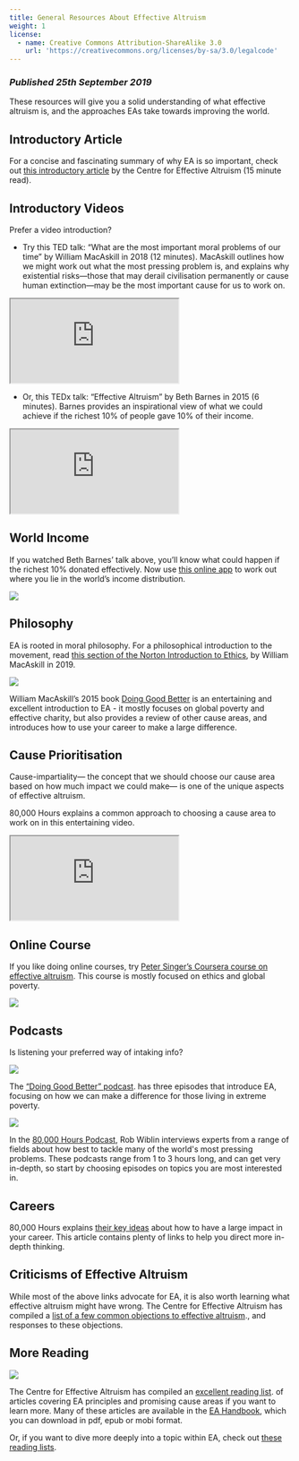 ```yaml
---
title: General Resources About Effective Altruism
weight: 1
license:
  - name: Creative Commons Attribution-ShareAlike 3.0
    url: 'https://creativecommons.org/licenses/by-sa/3.0/legalcode'
---
```

### _Published 25th September 2019_

These resources will give you a solid understanding of what effective altruism is, and the approaches EAs take towards improving the world. 


## Introductory Article

For a concise and fascinating summary of why EA is so important, check out <a target="_blank" href="https://www.effectivealtruism.org/articles/introduction-to-effective-altruism/">this introductory article</a> by the Centre for Effective Altruism (15 minute read). 

## Introductory Videos

Prefer a video introduction? 

* Try this TED talk: “What are the most important moral problems of our time” by William MacAskill in 2018 (12 minutes). MacAskill outlines how we might work out what the most pressing problem is, and explains why existential risks—those that may derail civilisation permanently or cause human extinction—may be the most important cause for us to work on. 

<div class="textAlignCenter">
<iframe class="article_video"
src="https://www.youtube.com/embed/ ">
</iframe>
</div>
 

* Or, this TEDx talk: “Effective Altruism” by Beth Barnes in 2015 (6 minutes). Barnes provides an inspirational view of what we could achieve if the richest 10% of people gave 10% of their income.

<div class="textAlignCenter">
<iframe class="article_video"
src="https://www.youtube.com/embed/ ">
</iframe>
</div>
 


## World Income 

If you watched Beth Barnes’ talk above, you’ll know what could happen if the richest 10% donated effectively. Now use <a target="_blank" href="https://www.givingwhatwecan.org/get-involved/how-rich-am-i/">this online app</a> to work out where you lie in the world’s income distribution. 

<p class="large_image_wrapper">
<img src="/img/howrichami.png" />
</p>

 

## Philosophy

EA is rooted in moral philosophy. For a philosophical introduction to the movement, read <a target="_blank" href="https://drive.google.com/file/d/1xs22x9UIuvym--MfAUtQsZ-GVqTqXeEs/view">this section of the Norton Introduction to Ethics</a>, by William MacAskill in 2019.  

<p class="large_image_wrapper">
<img src="/img/dgb.png" />
</p>


 
William MacAskill’s 2015 book <a target="_blank" href="https://www.effectivealtruism.org/doing-good-better/">Doing Good Better</a> is an entertaining and excellent introduction to EA - it mostly focuses on global poverty and effective charity, but also provides a review of other cause areas, and introduces how to use your career to make a large difference.  

## Cause Prioritisation
Cause-impartiality— the concept that we should choose our cause area based on how much impact we could make— is one of the unique aspects of effective altruism. 

80,000 Hours explains a common approach to choosing a cause area to work on in this entertaining video. 
 

<div class="textAlignCenter">
<iframe class="article_video"
src="https://www.youtube.com/embed/ ">
</iframe>
</div>

## Online Course
If you like doing online courses, try <a target="_blank" href="https://www.coursera.org/learn/altruism">Peter Singer’s Coursera course on effective altruism</a>. This course is mostly focused on ethics and global poverty. 

<p class="large_image_wrapper">
<img src="/img/singer.png" />
</p>

 

## Podcasts

Is listening your preferred way of intaking info? 
 

<p class="large_image_wrapper">
<img src="/img/dgbpodcast.png" />
</p>


The <a target="_blank" href="https://podcast.effectivealtruism.org/episodes/">“Doing Good Better” podcast</a>.  has three episodes that introduce EA, focusing on how we can make a difference for those living in extreme poverty. 

<p class="large_image_wrapper">
<img src="/img/80Kpod.png" />
</p>

In the <a target="_blank" href="https://80000hours.org/podcast/">80,000 Hours Podcast</a>, Rob Wiblin interviews experts from a range of fields about how best to tackle many of the world's most pressing problems. These podcasts range from 1 to 3 hours long, and can get very in-depth, so start by choosing episodes on topics you are most interested in.
 

## Careers

80,000 Hours explains <a target="_blank" href="https://80000hours.org/key-ideas/">their key ideas</a>  about how to have a large impact in your career. This article contains plenty of links to help you direct more in-depth thinking. 

## Criticisms of Effective Altruism

While most of the above links advocate for EA, it is also worth learning what effective altruism might have wrong. The Centre for Effective Altruism has compiled a <a target="_blank" href="https://www.effectivealtruism.org/faqs-criticism-objections/#objections-to-effective-altruism">list of a few common objections to effective altruism</a>., and responses to these objections. 


## More Reading
<p class="large_image_wrapper">
<img src="/img/eahandbook.png" />
</p>

 The Centre for Effective Altruism has compiled an <a target="_blank" href="https://www.effectivealtruism.org/resources/">excellent reading list</a>.  of articles covering EA principles and promising cause areas if you want to learn more.  Many of these articles are available in the <a target="_blank" href="https://www.effectivealtruism.org/handbook/">EA Handbook</a>, which you can download in pdf, epub or mobi format. 


Or, if you want to dive more deeply into a topic within EA, check out <a target="_blank" href="/learn/reading-lists/">these reading lists</a>. 
